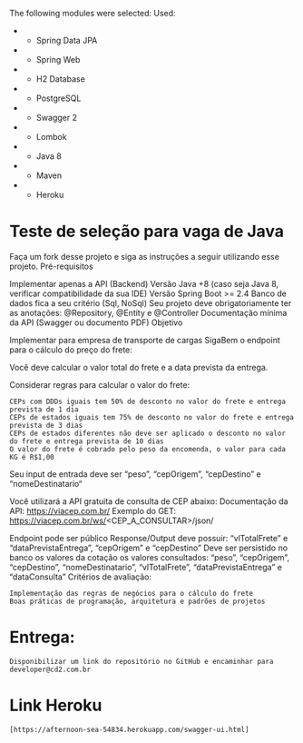  The following modules were selected:
Used:

 * - Spring Data JPA
 * - Spring Web
 * - H2 Database
 * - PostgreSQL
 * - Swagger 2
 * - Lombok
 * - Java 8
 * - Maven
 * - Heroku


# Teste de seleção para vaga de Java
Faça um fork desse projeto e siga as instruções a seguir utilizando esse projeto.
Pré-requisitos

Implementar apenas a API (Backend) Versão Java +8 (caso seja Java 8, verificar compatibilidade da sua IDE) Versão Spring Boot >= 2.4 Banco de dados fica a seu critério (Sql, NoSql) Seu projeto deve obrigatoriamente ter as anotações: @Repository, @Entity e @Controller Documentação mínima da API (Swagger ou documento PDF)
Objetivo

Implementar para empresa de transporte de cargas SigaBem o endpoint para o cálculo do preço do frete:

Você deve calcular o valor total do frete e a data prevista da entrega.

Considerar regras para calcular o valor do frete:

    CEPs com DDDs iguais tem 50% de desconto no valor do frete e entrega prevista de 1 dia
    CEPs de estados iguais tem 75% de desconto no valor do frete e entrega prevista de 3 dias
    CEPs de estados diferentes não deve ser aplicado o desconto no valor do frete e entrega prevista de 10 dias
    O valor do frete é cobrado pelo peso da encomenda, o valor para cada KG é R$1,00

Seu input de entrada deve ser “peso”, “cepOrigem”, “cepDestino” e “nomeDestinatario“

Você utilizará a API gratuita de consulta de CEP abaixo: Documentação da API: https://viacep.com.br/ Exemplo do GET: https://viacep.com.br/ws/<CEP_A_CONSULTAR>/json/

Endpoint pode ser público Response/Output deve possuir: “vlTotalFrete” e “dataPrevistaEntrega”, “cepOrigem” e “cepDestino” Deve ser persistido no banco os valores da cotação os valores consultados: “peso”, “cepOrigem”, “cepDestino”, “nomeDestinatario”, “vlTotalFrete”, “dataPrevistaEntrega” e “dataConsulta”
Critérios de avaliação:

    Implementação das regras de negócios para o cálculo do frete
    Boas práticas de programação, arquitetura e padrões de projetos

# Entrega:

    Disponibilizar um link do repositório no GitHub e encaminhar para developer@cd2.com.br
    
# Link Heroku
    
    [https://afternoon-sea-54834.herokuapp.com/swagger-ui.html]


